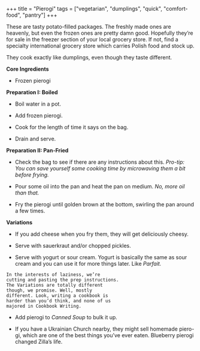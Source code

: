 +++
title = "Pierogi"
tags = ["vegetarian", "dumplings", "quick", "comfort-food", "pantry"]
+++

These are tasty potato-filled packages. The freshly made ones are heavenly,
but even the frozen ones are pretty damn good. Hopefully they’re for sale
in the freezer section of your local grocery store. If not, find a specialty
international grocery store which carries Polish food and stock up.

They cook exactly like dumplings, even though they taste different.

**Core Ingredients**
- Frozen pierogi

**Preparation I: Boiled**
- Boil water in a pot.

- Add frozen pierogi.

- Cook for the length of time it says on the bag.

- Drain and serve.

**Preparation II: Pan-Fried**
- Check the bag to see if there are any instructions about this. _Pro-tip: You
can save yourself some cooking time by microwaving them a bit before frying._

- Pour some oil into the pan and heat the pan on medium. _No, more oil than
that._

- Fry the pierogi until golden brown at the bottom, swirling the pan
around a few times.

**Variations**
- If you add cheese when you fry them, they will get deliciously cheesy.

- Serve with sauerkraut and/or chopped pickles.

- Serve with yogurt or sour cream. Yogurt is basically the same as sour
cream and you can use it for more things later. Like _Parfait._

```
In the interests of laziness, we’re
cutting and pasting the prep instructions.
The Variations are totally different
though, we promise. Well, mostly
different. Look, writing a cookbook is
harder than you’d think, and none of us
majored in Cookbook Writing.
```


- Add pierogi to _Canned Soup_ to bulk it up.

- If you have a Ukrainian Church nearby, they might sell homemade piero-
gi, which are one of the best things you’ve ever eaten. Blueberry pierogi
changed Zilla’s life.